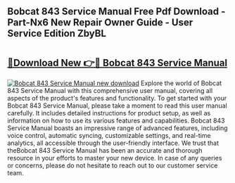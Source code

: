 ## Bobcat 843 Service Manual Free Pdf Download - Part-Nx6 New Repair Owner Guide - User Service Edition ZbyBL

# <h2><a href="http://bc13572.oget.top/?id=Bobcat+843+Service+Manual">🔗Download New 👉🔴 Bobcat 843 Service Manual</a></h2>

[![Bobcat 843 Service Manual new download](https://i.imgur.com/5g1atiW.png)](http://bc13572.oget.top/?id=Bobcat+843+Service+Manual)
Explore the world of Bobcat 843 Service Manual with this comprehensive user manual, covering all aspects of the product's features and functionality. To get started with your Bobcat 843 Service Manual, please take a moment to read this user manual carefully. It includes detailed instructions for product setup, as well as information on how to use its various features and capabilities. Bobcat 843 Service Manual boasts an impressive range of advanced features, including voice control, automatic syncing, customizable settings, and real-time analytics, all accessible through the user-friendly interface. We trust that theBobcat 843 Service Manual has been an accurate and thorough resource in your efforts to master your new device. In case of any queries or concerns, please do not hesitate to reach out to our customer service team.

